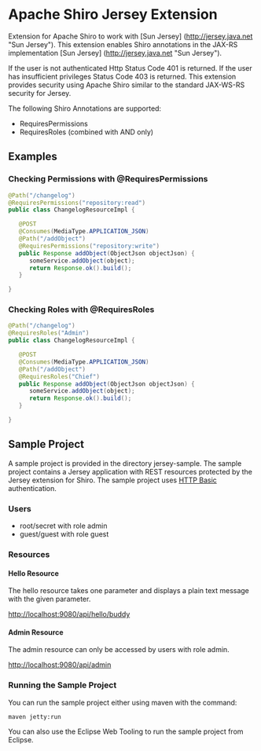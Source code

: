 Apache Shiro Jersey Extension
============

Extension for Apache Shiro to work with [Sun Jersey] (http://jersey.java.net "Sun Jersey"). This extension enables Shiro annotations in the JAX-RS implementation [Sun Jersey] (http://jersey.java.net "Sun Jersey"). 

If the user is not authenticated Http Status Code 401 is returned. If the user has insufficient privileges Status Code 403 is returned. This extension provides security using Apache Shiro 
similar to the standard JAX-WS-RS security for Jersey.

The following Shiro Annotations are supported:
+ RequiresPermissions
+ RequiresRoles (combined with AND only)

Examples
-------------

### Checking Permissions with @RequiresPermissions ######
```java
@Path("/changelog") 
@RequiresPermissions("repository:read") 
public class ChangelogResourceImpl { 

   @POST 
   @Consumes(MediaType.APPLICATION_JSON) 
   @Path("/addObject") 
   @RequiresPermissions("repository:write") 
   public Response addObject(ObjectJson objectJson) { 
      someService.addObject(object); 
      return Response.ok().build(); 
   }

} 
```

### Checking Roles with @RequiresRoles ######
```java
@Path("/changelog") 
@RequiresRoles("Admin") 
public class ChangelogResourceImpl { 

   @POST 
   @Consumes(MediaType.APPLICATION_JSON) 
   @Path("/addObject") 
   @RequiresRoles("Chief") 
   public Response addObject(ObjectJson objectJson) { 
      someService.addObject(object); 
      return Response.ok().build(); 
   }

} 
```

Sample Project
-------------
A sample project is provided in the directory jersey-sample. The sample project contains
a Jersey application with REST resources protected by the Jersey extension for Shiro. The 
sample project uses [HTTP Basic](http://en.wikipedia.org/wiki/Basic_access_authentication) 
authentication.

### Users ######
+ root/secret with role admin
+ guest/guest with role guest

### Resources ######
#### Hello Resource ######
The hello resource takes one parameter and displays a plain text message with the given
parameter.

[http://localhost:9080/api/hello/buddy](http://localhost:9080/api/hello/buddy)

#### Admin Resource ######
The admin resource can only be accessed by users with role admin.

[http://localhost:9080/api/admin](http://localhost:9080/api/admin)

### Running the Sample Project ######
You can run the sample project either using maven with the command:

    maven jetty:run

You can also use the Eclipse Web Tooling to run the sample project from Eclipse.

